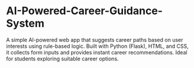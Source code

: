 # AI-Powered-Career-Guidance-System
A simple AI-powered web app that suggests career paths based on user interests using rule-based logic. Built with Python (Flask), HTML, and CSS, it collects form inputs and provides instant career recommendations. Ideal for students exploring suitable career options.
